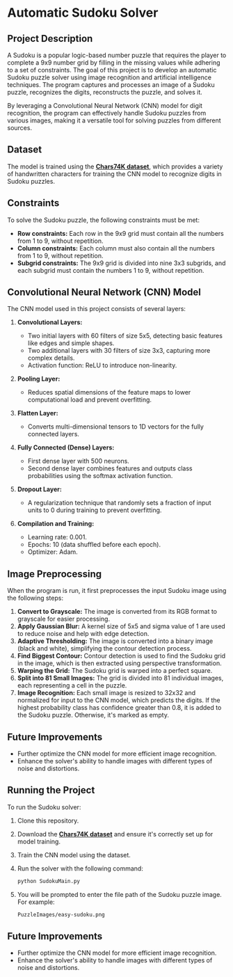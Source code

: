 # Automatic Sudoku Solver

## Project Description

A Sudoku is a popular logic-based number puzzle that requires the player to complete a 9x9 number grid by filling in the missing values while adhering to a set of constraints. The goal of this project is to develop an automatic Sudoku puzzle solver using image recognition and artificial intelligence techniques. The program captures and processes an image of a Sudoku puzzle, recognizes the digits, reconstructs the puzzle, and solves it.

By leveraging a Convolutional Neural Network (CNN) model for digit recognition, the program can effectively handle Sudoku puzzles from various images, making it a versatile tool for solving puzzles from different sources.

## Dataset

The model is trained using the **[Chars74K dataset](https://info-ee.surrey.ac.uk/CVSSP/demos/chars74k/)**, which provides a variety of handwritten characters for training the CNN model to recognize digits in Sudoku puzzles.

## Constraints

To solve the Sudoku puzzle, the following constraints must be met:

- **Row constraints:** Each row in the 9x9 grid must contain all the numbers from 1 to 9, without repetition.
- **Column constraints:** Each column must also contain all the numbers from 1 to 9, without repetition.
- **Subgrid constraints:** The 9x9 grid is divided into nine 3x3 subgrids, and each subgrid must contain the numbers 1 to 9, without repetition.

## Convolutional Neural Network (CNN) Model

The CNN model used in this project consists of several layers:

1. **Convolutional Layers:** 
   - Two initial layers with 60 filters of size 5x5, detecting basic features like edges and simple shapes.
   - Two additional layers with 30 filters of size 3x3, capturing more complex details.
   - Activation function: ReLU to introduce non-linearity.

2. **Pooling Layer:** 
   - Reduces spatial dimensions of the feature maps to lower computational load and prevent overfitting.

3. **Flatten Layer:**
   - Converts multi-dimensional tensors to 1D vectors for the fully connected layers.

4. **Fully Connected (Dense) Layers:** 
   - First dense layer with 500 neurons.
   - Second dense layer combines features and outputs class probabilities using the softmax activation function.

5. **Dropout Layer:**
   - A regularization technique that randomly sets a fraction of input units to 0 during training to prevent overfitting.

6. **Compilation and Training:**
   - Learning rate: 0.001.
   - Epochs: 10 (data shuffled before each epoch).
   - Optimizer: Adam.

## Image Preprocessing

When the program is run, it first preprocesses the input Sudoku image using the following steps:

1. **Convert to Grayscale:** The image is converted from its RGB format to grayscale for easier processing.
2. **Apply Gaussian Blur:** A kernel size of 5x5 and sigma value of 1 are used to reduce noise and help with edge detection.
3. **Adaptive Thresholding:** The image is converted into a binary image (black and white), simplifying the contour detection process.
4. **Find Biggest Contour:** Contour detection is used to find the Sudoku grid in the image, which is then extracted using perspective transformation.
5. **Warping the Grid:** The Sudoku grid is warped into a perfect square.
6. **Split into 81 Small Images:** The grid is divided into 81 individual images, each representing a cell in the puzzle.
7. **Image Recognition:** Each small image is resized to 32x32 and normalized for input to the CNN model, which predicts the digits. If the highest probability class has confidence greater than 0.8, it is added to the Sudoku puzzle. Otherwise, it's marked as empty.

## Future Improvements

- Further optimize the CNN model for more efficient image recognition.
- Enhance the solver's ability to handle images with different types of noise and distortions.
  
## Running the Project

To run the Sudoku solver:

1. Clone this repository.
2. Download the **[Chars74K dataset](https://info-ee.surrey.ac.uk/CVSSP/demos/chars74k/)** and ensure it's correctly set up for model training.
3. Train the CNN model using the dataset.
4. Run the solver with the following command:

   ```bash
   python SudokuMain.py

5. You will be prompted to enter the file path of the Sudoku puzzle image. For example:
   
   ```bash
   PuzzleImages/easy-sudoku.png

## Future Improvements

- Further optimize the CNN model for more efficient image recognition.
- Enhance the solver's ability to handle images with different types of noise and distortions.


